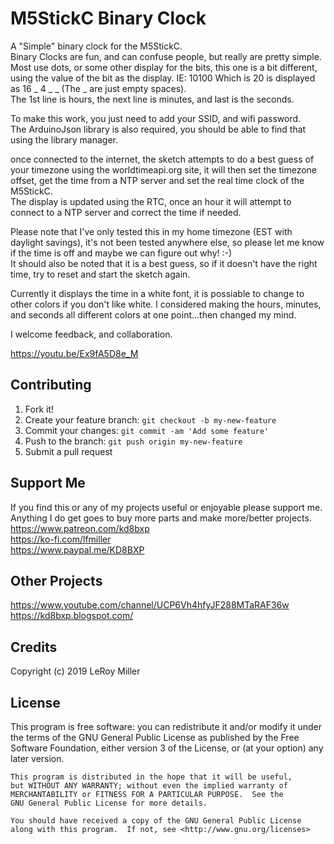 # M5StickC Binary Clock

A "Simple" binary clock for the M5StickC.  
Binary Clocks are fun, and can confuse people, but really are pretty simple. Most use dots, or some other display for the bits, this one is a bit different, using the value of the bit as the display. IE: 10100 Which is 20 is displayed as 16 _ 4 _ _ (The _ are just empty spaces).  
The 1st line is hours, the next line is minutes, and last is the seconds.  

To make this work, you just need to add your SSID, and wifi password.  
The ArduinoJson library is also required, you should be able to find that using the library manager.  

once connected to the internet, the sketch attempts to do a best guess of your timezone using the worldtimeapi.org site, it will then set the timezone offset, get the time from a NTP server and set the real time clock of the M5StickC.  
The display is updated using the RTC, once an hour it will attempt to connect to a NTP server and correct the time if needed.  

Please note that I've only tested this in my home timezone (EST with daylight savings), it's not been tested anywhere else, so please let me know if the time is off and maybe we can figure out why! :-)  
It should also be noted that it is a best guess, so if it doesn't have the right time, try to reset and start the sketch again.  

Currently it displays the time in a white font, it is possiable to change to other colors if you don't like white.  I considered making the hours, minutes, and seconds all different colors at one point...then changed my mind.  

I welcome feedback, and collaboration.  

https://youtu.be/Ex9fA5D8e_M  

## Contributing

1. Fork it!
2. Create your feature branch: `git checkout -b my-new-feature`
3. Commit your changes: `git commit -am 'Add some feature'`
4. Push to the branch: `git push origin my-new-feature`
5. Submit a pull request

## Support Me

If you find this or any of my projects useful or enjoyable please support me.  
Anything I do get goes to buy more parts and make more/better projects.  
https://www.patreon.com/kd8bxp  
https://ko-fi.com/lfmiller  
https://www.paypal.me/KD8BXP  

## Other Projects

https://www.youtube.com/channel/UCP6Vh4hfyJF288MTaRAF36w  
https://kd8bxp.blogspot.com/  


## Credits

Copyright (c) 2019 LeRoy Miller

## License

This program is free software: you can redistribute it and/or modify
    it under the terms of the GNU General Public License as published by
    the Free Software Foundation, either version 3 of the License, or
    (at your option) any later version.

    This program is distributed in the hope that it will be useful,
    but WITHOUT ANY WARRANTY; without even the implied warranty of
    MERCHANTABILITY or FITNESS FOR A PARTICULAR PURPOSE.  See the
    GNU General Public License for more details.

    You should have received a copy of the GNU General Public License
    along with this program.  If not, see <http://www.gnu.org/licenses>
